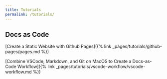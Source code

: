 ```yaml
---
title: Tutorials
permalink: /tutorials/
---
```

## Docs as Code
[Create a Static Website with Github Pages]({% link _pages/tutorials/github-pages/pages.md %})

[Combine VSCode, Markdown, and Git on MacOS to Create a Docs-as-Code Workflow]({% link _pages/tutorials/vscode-workflow/vscode-workflow.md %})